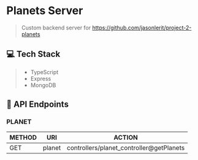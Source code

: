 # Planets Server
> Custom backend server for https://github.com/jasonlerit/project-2-planets

## 💻 Tech Stack
> - TypeScript
> - Express
> - MongoDB

## 🚀 API Endpoints
### PLANET
| METHOD | URI    | ACTION                                   |
|--------|--------|------------------------------------------|
| GET    | planet | controllers/planet_controller@getPlanets |
